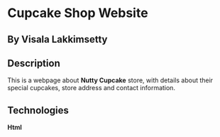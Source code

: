# __Cupcake Shop Website__

## By Visala Lakkimsetty

## Description
This is a webpage about **Nutty Cupcake** store, with details about their special cupcakes, store address and contact information.

## Technologies
__Html__
